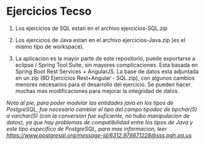 # Ejercicios Tecso

1. Los ejercicios de SQL estan en el archivo ejercicios-SQL.zip

2. Los ejercicios de Java estan en el archivo ejercicios-Java.zip (es el mismo tipo de workspace).

3. La aplicacion es la mayor parte de este repositorio, puede exportarse a eclipse / Spring Tool Suite, sin mayores complicaciones. Esta basada en Spring Boot Rest Services + AngularJS. La base de datos esta adjuntada en un zip (BD Ejercicios Rest+Angular - SQL.zip), con algunos cambios menores necesarios para el desarrollo del ejercicio. Se pueden hacer muchas mas modificaciones para mejorar la integridad de datos.


<i>Nota al pie, para poder modelar las entidades java en los tipos de PostgreSQL, fue necesario cambiar el tipo del campo tipodoc de bpchar(5) a varchar(5) (con la conversion fue suficiente, no hubo manipulacion de datos), ya que hay problemas de compatibilidad entre los tipos de Java y este tipo especifico de PostgreSQL, para mas informacion, leer https://www.postgresql.org/message-id/6312.979871228@sss.pgh.pa.us</i>
    
